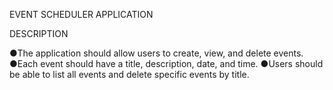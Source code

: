 EVENT SCHEDULER APPLICATION

DESCRIPTION

●The application should allow users to create, view, and delete events.
●Each event should have a title, description, date, and time.
●Users should be able to list all events and delete specific events by title.
